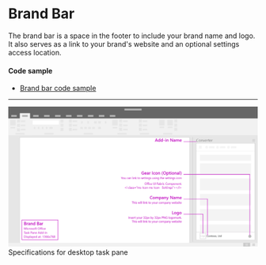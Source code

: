 # Brand Bar

The brand bar is a space in the footer to include your brand name and logo. It also serves as a link to your brand's website and an optional settings access location.

#### Code sample
* [Brand bar code sample](../templates/utility/brand-bar)

***

![Brand Bar - Specifications for desktop task pane](../assets/images/brandBar_taskPaneCallouts.png)
Specifications for desktop task pane 